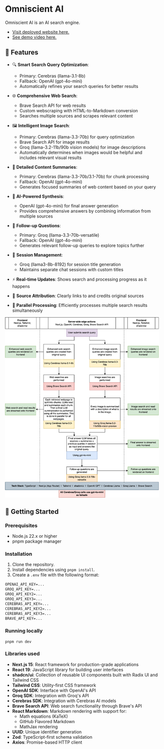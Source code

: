 # Omniscient AI

Omniscient AI is an AI search engine.

- [Visit deployed website here.](https://omniscient-ai.pranavramesh.com/)
- [See demo video here.](https://youtu.be/b_iaNQ20SlM)

## 🌟 Features

- 🔍 **Smart Search Query Optimization**: 
  - Primary: Cerebras (llama-3.1-8b)
  - Fallback: OpenAI (gpt-4o-mini)
  - Automatically refines your search queries for better results

- 🌐 **Comprehensive Web Search**: 
  - Brave Search API for web results
  - Custom webscraping with HTML-to-Markdown conversion
  - Searches multiple sources and scrapes relevant content

- 🖼️ **Intelligent Image Search**: 
  - Primary: Cerebras (llama-3.3-70b) for query optimization
  - Brave Search API for image results
  - Groq (llama-3.2-11b/90b vision models) for image descriptions
  - Automatically determines when images would be helpful and includes relevant visual results

- 📝 **Detailed Content Summaries**: 
  - Primary: Cerebras (llama-3.3-70b/3.1-70b) for chunk processing
  - Fallback: OpenAI (gpt-4o-mini)
  - Generates focused summaries of web content based on your query

- 🤖 **AI-Powered Synthesis**: 
  - OpenAI (gpt-4o-mini) for final answer generation
  - Provides comprehensive answers by combining information from multiple sources

- 🔄 **Follow-up Questions**: 
  - Primary: Groq (llama-3.3-70b-versatile)
  - Fallback: OpenAI (gpt-4o-mini)
  - Generates relevant follow-up queries to explore topics further

- 💬 **Session Management**: 
  - Groq (llama3-8b-8192) for session title generation
  - Maintains separate chat sessions with custom titles

- ⚡ **Real-time Updates**: Shows search and processing progress as it happens

- 🎯 **Source Attribution**: Clearly links to and credits original sources

- 🔄 **Parallel Processing**: Efficiently processes multiple search results simultaneously

![Architecture diagram](public/omniscient_ai_arch.drawio.png)

## 🚀 Getting Started

### Prerequisites

- Node.js 22.x or higher
- pnpm package manager

### Installation

1. Clone the repository.
2. Install dependencies using `pnpm install`.
3. Create a `.env` file with the following format:

```env
OPENAI_API_KEY=...
GROQ_API_KEY=...
GROQ_API_KEY2=...
GROQ_API_KEY3=...
CEREBRAS_API_KEY=...
CEREBRAS_API_KEY2=...
CEREBRAS_API_KEY3=...
BRAVE_API_KEY=...
```

### Running locally

```
pnpm run dev
```

### Libraries used

- **Next.js 15**: React framework for production-grade applications
- **React 19**: JavaScript library for building user interfaces
- **shadcn/ui**: Collection of reusable UI components built with Radix UI and Tailwind CSS
- **Tailwind CSS**: Utility-first CSS framework
- **OpenAI SDK**: Interface with OpenAI's API
- **Groq SDK**: Integration with Groq's API
- **Cerebras SDK**: Integration with Cerebras AI models
- **Brave Search API**: Web search functionality through Brave's API
- **React Markdown**: Markdown rendering with support for:
  - Math equations (KaTeX)
  - GitHub Flavored Markdown
  - MathJax rendering
- **UUID**: Unique identifier generation
- **Zod**: TypeScript-first schema validation
- **Axios**: Promise-based HTTP client